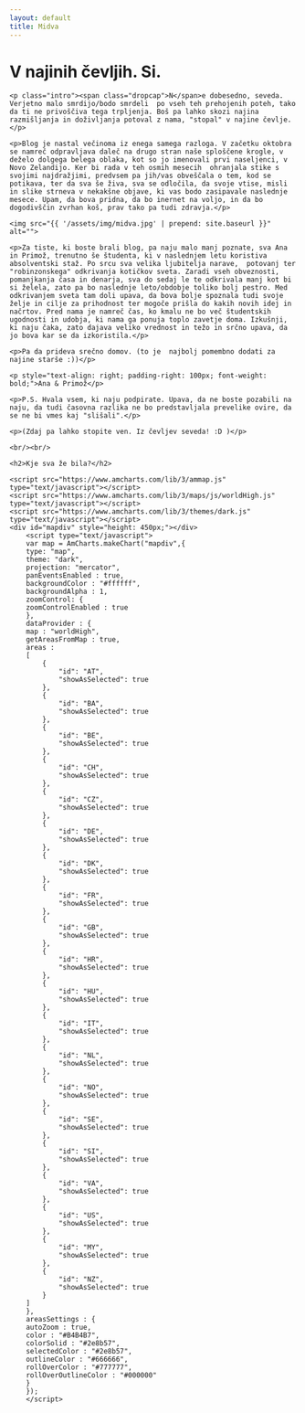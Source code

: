 ```yaml
---
layout: default
title: Midva
---
```


<div class="post">
	<h1 class="pageTitle">V najinih čevljih. Si.</h1>

    <p class="intro"><span class="dropcap">N</span>e dobesedno, seveda. Verjetno malo smrdijo/bodo smrdeli  po vseh teh prehojenih poteh, tako da ti ne privoščiva tega trpljenja. Boš pa lahko skozi najina razmišljanja in doživljanja potoval z nama, "stopal" v najine čevlje.</p>

    <p>Blog je nastal večinoma iz enega samega razloga. V začetku oktobra se namreč odpravljava daleč na drugo stran naše sploščene krogle, v deželo dolgega belega oblaka, kot so jo imenovali prvi naseljenci, v Novo Zelandijo. Ker bi rada v teh osmih mesecih  ohranjala stike s svojimi najdražjimi, predvsem pa jih/vas obveščala o tem, kod se potikava, ter da sva še živa, sva se odločila, da svoje vtise, misli in slike strneva v nekakšne objave, ki vas bodo zasipavale naslednje mesece. Upam, da bova pridna, da bo inernet na voljo, in da bo dogodivščin zvrhan koš, prav tako pa tudi zdravja.</p>

    <img src="{{ '/assets/img/midva.jpg' | prepend: site.baseurl }}" alt=""> 
	
    <p>Za tiste, ki boste brali blog, pa naju malo manj poznate, sva Ana in Primož, trenutno še študenta, ki v naslednjem letu koristiva absolventski staž. Po srcu sva velika ljubitelja narave,  potovanj ter "robinzonskega" odkrivanja kotičkov sveta. Zaradi vseh obveznosti, pomanjkanja časa in denarja, sva do sedaj le te odkrivala manj kot bi si želela, zato pa bo naslednje leto/obdobje toliko bolj pestro. Med odkrivanjem sveta tam doli upava, da bova bolje spoznala tudi svoje želje in cilje za prihodnost ter mogoče prišla do kakih novih idej in načrtov. Pred nama je namreč čas, ko kmalu ne bo več študentskih ugodnosti in udobja, ki nama ga ponuja toplo zavetje doma. Izkušnji, ki naju čaka, zato dajava veliko vrednost in težo in srčno upava, da jo bova kar se da izkoristila.</p>

    <p>Pa da prideva srečno domov. (to je  najbolj pomembno dodati za najine starše :))</p>

    <p style="text-align: right; padding-right: 100px; font-weight: bold;">Ana & Primož</p>

    <p>P.S. Hvala vsem, ki naju podpirate. Upava, da ne boste pozabili na naju, da tudi časovna razlika ne bo predstavljala prevelike ovire, da se ne bi vmes kaj "slišali".</p>

    <p>(Zdaj pa lahko stopite ven. Iz čevljev seveda! :D )</p>
    
    <br/><br/>

    <h2>Kje sva že bila?</h2>

    <script src="https://www.amcharts.com/lib/3/ammap.js" type="text/javascript"></script>
    <script src="https://www.amcharts.com/lib/3/maps/js/worldHigh.js" type="text/javascript"></script>
    <script src="https://www.amcharts.com/lib/3/themes/dark.js" type="text/javascript"></script>
    <div id="mapdiv" style="height: 450px;"></div>
        <script type="text/javascript">
        var map = AmCharts.makeChart("mapdiv",{
        type: "map",
        theme: "dark",
        projection: "mercator",
        panEventsEnabled : true,
        backgroundColor : "#ffffff",
        backgroundAlpha : 1,
        zoomControl: {
        zoomControlEnabled : true
        },
        dataProvider : {
        map : "worldHigh",
        getAreasFromMap : true,
        areas :
        [
            {
                "id": "AT",
                "showAsSelected": true
            },
            {
                "id": "BA",
                "showAsSelected": true
            },
            {
                "id": "BE",
                "showAsSelected": true
            },
            {
                "id": "CH",
                "showAsSelected": true
            },
            {
                "id": "CZ",
                "showAsSelected": true
            },
            {
                "id": "DE",
                "showAsSelected": true
            },
            {
                "id": "DK",
                "showAsSelected": true
            },
            {
                "id": "FR",
                "showAsSelected": true
            },
            {
                "id": "GB",
                "showAsSelected": true
            },
            {
                "id": "HR",
                "showAsSelected": true
            },
            {
                "id": "HU",
                "showAsSelected": true
            },
            {
                "id": "IT",
                "showAsSelected": true
            },
            {
                "id": "NL",
                "showAsSelected": true
            },
            {
                "id": "NO",
                "showAsSelected": true
            },
            {
                "id": "SE",
                "showAsSelected": true
            },
            {
                "id": "SI",
                "showAsSelected": true
            },
            {
                "id": "VA",
                "showAsSelected": true
            },
            {
                "id": "US",
                "showAsSelected": true
            },
            {
                "id": "MY",
                "showAsSelected": true
            },
            {
                "id": "NZ",
                "showAsSelected": true
            }
        ]
        },
        areasSettings : {
        autoZoom : true,
        color : "#B4B4B7",
        colorSolid : "#2e8b57",
        selectedColor : "#2e8b57",
        outlineColor : "#666666",
        rollOverColor : "#777777",
        rollOverOutlineColor : "#000000"
        }
        });
        </script>
</div>

